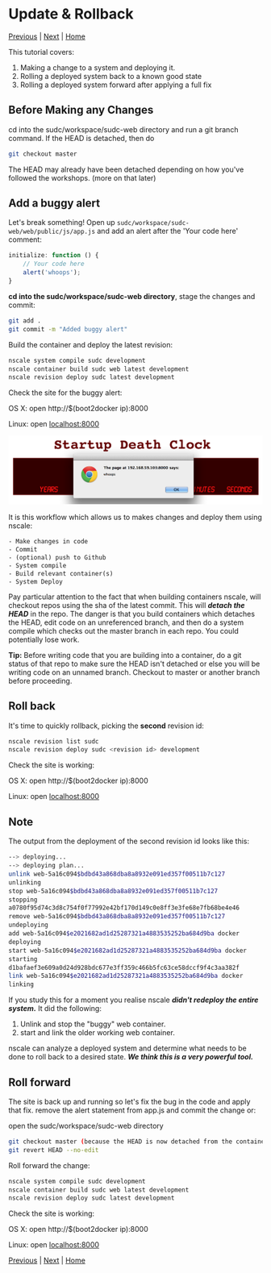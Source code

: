 Update & Rollback
========
[Previous](./4-config-&-logs.md) | [Next](./6-system-fix.md) | [Home](./)

This tutorial covers:

1. Making a change to a system and deploying it.
2. Rolling a deployed system back to a known good state
3. Rolling a deployed system forward after applying a full fix

Before Making any Changes
-----------------
cd into the sudc/workspace/sudc-web directory and run a git branch command. 
If the HEAD is detached, then do 
```bash
git checkout master
```
The HEAD may already have been detached depending on how you've followed the workshops.
(more on that later)

Add a buggy alert
-----------------

Let's break something! Open up `sudc/workspace/sudc-web/web/public/js/app.js` and add an alert after the 'Your code here' comment:

```js
initialize: function () {
    // Your code here
    alert('whoops');
}
```

**cd into the sudc/workspace/sudc-web directory**, stage the changes and commit:
```bash	
git add .
git commit -m "Added buggy alert"
```

Build the container and deploy the latest revision:
```bash
nscale system compile sudc development
nscale container build sudc web latest development
nscale revision deploy sudc latest development
```

Check the site for the buggy alert:

OS X:
open http://$(boot2docker ip):8000

Linux:
open [localhost:8000](http://localhost:8000)

![image](./img/bugalert.png)

It is this workflow which allows us to makes changes and deploy them using nscale:
	
	- Make changes in code
	- Commit
	- (optional) push to Github
	- System compile
	- Build relevant container(s)
	- System Deploy

Pay particular attention to the fact that when building containers nscale, will checkout repos using the sha of the latest commit. This will ___detach the HEAD___ in the repo. The danger is that you build containers which detaches the HEAD, edit code on an unreferenced branch, and then do a system compile which checks out the master branch in each repo. You could potentially lose work.

**Tip:**
	Before writing code that you are building into a container, do a git status of that repo to make sure the HEAD isn't detached or else you will be writing code on an unnamed branch. Checkout to master or another branch before proceeding.

Roll back
------------

It's time to quickly rollback, picking the **second** revision id:
```bash
nscale revision list sudc
nscale revision deploy sudc <revision id> development
```

Check the site is working:
    
OS X:
open http://$(boot2docker ip):8000

Linux:
open [localhost:8000](http://localhost:8000)

Note
------------
The output from the deployment of the second revision id looks like this:

```bash
--> deploying...
--> deploying plan...
unlink web-5a16c094$bdbd43a868dba8a8932e091ed357f00511b7c127 
unlinking
stop web-5a16c094$bdbd43a868dba8a8932e091ed357f00511b7c127 
stopping
a0780f95d74c3d8c754f0f77992e42bf170d149c0e8ff3e3fe68e7fb68be4e46
remove web-5a16c094$bdbd43a868dba8a8932e091ed357f00511b7c127 
undeploying
add web-5a16c094$e2021682ad1d25287321a4883535252ba684d9ba docker
deploying
start web-5a16c094$e2021682ad1d25287321a4883535252ba684d9ba docker
starting
d1bafaef3e609a0d24d928bdc677e3ff359c466b5fc63ce58dccf9f4c3aa382f
link web-5a16c094$e2021682ad1d25287321a4883535252ba684d9ba docker
linking
```

If you study this for a moment you realise nscale ___didn't redeploy the entire system.___ It did the following:

1. Unlink and stop the "buggy" web container.
2. start and link the older working web container.

nscale can analyze a deployed system and determine what needs to be done to roll back to a desired state. ___We think this is a very powerful tool.___


Roll forward
------------

The site is back up and running so let's fix the bug in the code and apply that fix.
remove the alert statement from app.js and commit the change or:

open the sudc/workspace/sudc-web directory
```bash
git checkout master (because the HEAD is now detached from the container being built)
git revert HEAD --no-edit
```

Roll forward the change:
```bash
nscale system compile sudc development
nscale container build sudc web latest development
nscale revision deploy sudc latest development
```	
Check the site is working:
    
OS X:
open http://$(boot2docker ip):8000

Linux:
open [localhost:8000](http://localhost:8000)

[Previous](./4-config-&-logs.md) | [Next](./6-system-fix.md) | [Home](./)

